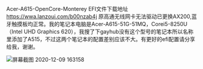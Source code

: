 
Acer-A615-OpenCore-Monterey EFI文件下载地址 https://wwa.lanzoui.com/b00nzab4j 原高通无线网卡无法驱动已更换AX200,蓝牙触摸板均正常。我的笔记本电脑是Acer-A615-51G-51MQ，Corei5-8250U（Intel UHD Graphics 620），我搜了下gayhub没有这个型号的笔记本所以名称里添加了A515，不过这两个笔记本的配置差别应该不大。有更好的efi配置请分享给我，谢谢。

![屏幕截图 2020-12-09 163158](https://user-images.githubusercontent.com/67421836/129293568-424256ba-1b45-428f-8a57-f515ef3cb905.png)

